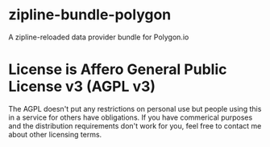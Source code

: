 # zipline-bundle-polygon
A zipline-reloaded data provider bundle for Polygon.io

# License is Affero General Public License v3 (AGPL v3)
The AGPL doesn't put any restrictions on personal use but people using this in a service for others have obligations.  If you have commerical purposes and the distribution requirements don't work for you, feel free to contact me about other licensing terms.
